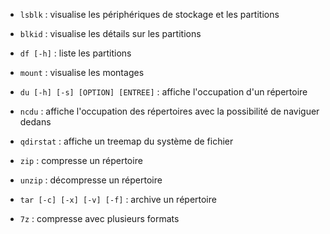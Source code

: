 - `lsblk` : visualise les périphériques de stockage et les partitions
- `blkid` : visualise les détails sur les partitions
- `df [-h]` : liste les partitions
- `mount` : visualise les montages
- `du [-h] [-s] [OPTION] [ENTREE]` : affiche l'occupation d'un répertoire
- `ncdu` : affiche l'occupation des répertoires avec la possibilité de naviguer dedans
- `qdirstat` : affiche un treemap du système de fichier

- `zip` : compresse un répertoire
- `unzip` : décompresse un répertoire
- `tar [-c] [-x] [-v] [-f]` : archive un répertoire
- `7z` : compresse avec plusieurs formats